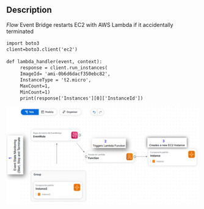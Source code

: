 
## Description

*Flow*
Event Bridge restarts EC2 with AWS Lambda if it accidentally terminated

```import json
import boto3
client=boto3.client('ec2')

def lambda_handler(event, context):
     response = client.run_instances(
     ImageId= 'ami-0b6d6dacf350ebc82', 
     InstanceType = 't2.micro',
     MaxCount=1,
     MinCount=1)
     print(response['Instances'][0]['InstanceId'])
```
![App Screenshot](example.png) 
